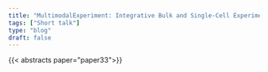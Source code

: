 ```yaml
---
title: "MultimodalExperiment: Integrative Bulk and Single-Cell Experiment Container"
tags: ["Short talk"]
type: "blog"
draft: false
---
```


{{< abstracts paper="paper33">}}


